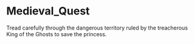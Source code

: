 # Medieval_Quest
Tread carefully through the dangerous territory ruled by the treacherous King of the Ghosts to save the princess.

